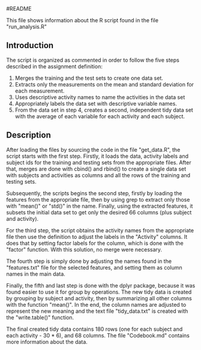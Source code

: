 #README

This file shows information about the R script found in the file "run_analysis.R"

## Introduction

The script is organized as commented in order to follow the five steps described in the assignment definition:

1. Merges the training and the test sets to create one data set.
2. Extracts only the measurements on the mean and standard deviation for each measurement. 
3. Uses descriptive activity names to name the activities in the data set
4. Appropriately labels the data set with descriptive variable names. 
5. From the data set in step 4, creates a second, independent tidy data set with the average of each variable for each activity and each subject.


## Description

After loading the files by sourcing the code in the file "get_data.R", the script starts with the first step. Firstly, it loads the data, activity labels and subject ids for the training and testing sets from the appropriate files. After that, merges are done with cbind() and rbind() to create a single data set with subjects and activities as columns and all the rows of the training and testing sets.

Subsequently, the scripts begins the second step, firstly by loading the features from the appropriate file, then by using grep to extract only those with "mean()" or "std()" in the name. Finally, using the extracted features, it subsets the initial data set to get only the desired 66 columns (plus subject and activity).

For the third step, the script obtains the activity names from the appropriate file then use the definition to adjust the labels in the "Activity" columns. It does that by setting factor labels for the column, which is done with the "factor" function. With this solution, no merge were necessary.

The fourth step is simply done by adjusting the names found in the "features.txt" file for the selected features, and setting them as column names in the main data.

Finally, the fifth and last step is done with the dplyr package, because it was found easier to use it for group by operations. The new tidy data is created by grouping by subject and activity, then by summarizing all other columns with the function "mean()". In the end, the column names are adjusted to represent the new meaning and the text file "tidy_data.txt" is created with the "write.table()" function.

The final created tidy data contains 180 rows (one for each subject and each activity - 30 * 6), and 68 columns. The file "Codebook.md" contains more information about the data.

